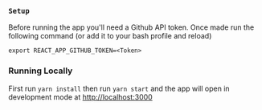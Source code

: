 ### `Setup`

Before running the app you'll need a Github API token. Once made run the following command (or add it to your bash profile and reload)

```
export REACT_APP_GITHUB_TOKEN=<Token>
```

### Running Locally

First run `yarn install` then run `yarn start` and the app will open in development mode at [http://localhost:3000](http://localhost:3000)